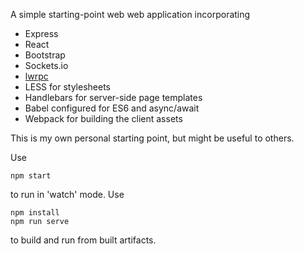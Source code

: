A simple starting-point web web application incorporating

- Express
- React
- Bootstrap
- Sockets.io
- [lwrpc](https://www.npmjs.com/package/lwrpc)
- LESS for stylesheets
- Handlebars for server-side page templates
- Babel configured for ES6 and async/await
- Webpack for building the client assets

This is my own personal starting point, but might be useful to others.

Use

    npm start

to run in 'watch' mode. Use

    npm install
    npm run serve

to build and run from built artifacts.
